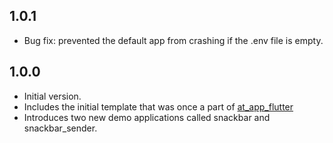 ## 1.0.1

- Bug fix: prevented the default app from crashing if the .env file is empty.

## 1.0.0

- Initial version.
- Includes the initial template that was once a part of [at_app_flutter](https://pub.dev/packages/at_app_flutter)
- Introduces two new demo applications called snackbar and snackbar_sender.
